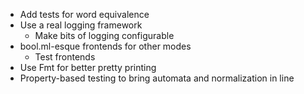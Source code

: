 - Add tests for word equivalence
- Use a real logging framework
  + Make bits of logging configurable
- bool.ml-esque frontends for other modes
  + Test frontends
- Use Fmt for better pretty printing
- Property-based testing to bring automata and normalization in line
